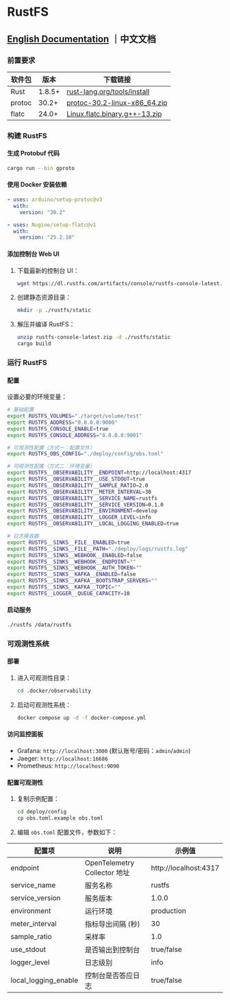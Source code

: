 # RustFS

## [English Documentation](README.md) ｜中文文档

### 前置要求

| 软件包    | 版本     | 下载链接                                                                                                                             |
|--------|--------|----------------------------------------------------------------------------------------------------------------------------------|
| Rust   | 1.8.5+ | [rust-lang.org/tools/install](https://www.rust-lang.org/tools/install)                                                           |
| protoc | 30.2+  | [protoc-30.2-linux-x86_64.zip](https://github.com/protocolbuffers/protobuf/releases/download/v30.2/protoc-30.2-linux-x86_64.zip) |
| flatc  | 24.0+  | [Linux.flatc.binary.g++-13.zip](https://github.com/google/flatbuffers/releases/download/v25.2.10/Linux.flatc.binary.g++-13.zip)  |

### 构建 RustFS

#### 生成 Protobuf 代码

```bash
cargo run --bin gproto
```

#### 使用 Docker 安装依赖

```yaml
- uses: arduino/setup-protoc@v3
  with:
    version: "30.2"

- uses: Nugine/setup-flatc@v1
  with:
    version: "25.2.10"
```

#### 添加控制台 Web UI

1. 下载最新的控制台 UI：
   ```bash
   wget https://dl.rustfs.com/artifacts/console/rustfs-console-latest.zip
   ```
2. 创建静态资源目录：
   ```bash
   mkdir -p ./rustfs/static
   ```
3. 解压并编译 RustFS：
   ```bash
   unzip rustfs-console-latest.zip -d ./rustfs/static
   cargo build
   ```

### 运行 RustFS

#### 配置

设置必要的环境变量：

```bash
# 基础配置
export RUSTFS_VOLUMES="./target/volume/test"
export RUSTFS_ADDRESS="0.0.0.0:9000"
export RUSTFS_CONSOLE_ENABLE=true
export RUSTFS_CONSOLE_ADDRESS="0.0.0.0:9001"

# 可观测性配置（方式一：配置文件）
export RUSTFS_OBS_CONFIG="./deploy/config/obs.toml"

# 可观测性配置（方式二：环境变量）
export RUSTFS__OBSERVABILITY__ENDPOINT=http://localhost:4317
export RUSTFS__OBSERVABILITY__USE_STDOUT=true
export RUSTFS__OBSERVABILITY__SAMPLE_RATIO=2.0
export RUSTFS__OBSERVABILITY__METER_INTERVAL=30
export RUSTFS__OBSERVABILITY__SERVICE_NAME=rustfs
export RUSTFS__OBSERVABILITY__SERVICE_VERSION=0.1.0
export RUSTFS__OBSERVABILITY__ENVIRONMENT=develop
export RUSTFS__OBSERVABILITY__LOGGER_LEVEL=info
export RUSTFS__OBSERVABILITY__LOCAL_LOGGING_ENABLED=true

# 日志接收器
export RUSTFS__SINKS__FILE__ENABLED=true
export RUSTFS__SINKS__FILE__PATH="./deploy/logs/rustfs.log"
export RUSTFS__SINKS__WEBHOOK__ENABLED=false
export RUSTFS__SINKS__WEBHOOK__ENDPOINT=""
export RUSTFS__SINKS__WEBHOOK__AUTH_TOKEN=""
export RUSTFS__SINKS__KAFKA__ENABLED=false
export RUSTFS__SINKS__KAFKA__BOOTSTRAP_SERVERS=""
export RUSTFS__SINKS__KAFKA__TOPIC=""
export RUSTFS__LOGGER__QUEUE_CAPACITY=10
```

#### 启动服务

```bash
./rustfs /data/rustfs
```

### 可观测性系统

#### 部署

1. 进入可观测性目录：
   ```bash
   cd .docker/observability
   ```

2. 启动可观测性系统：
   ```bash
   docker compose up -d -f docker-compose.yml
   ```

#### 访问监控面板

- Grafana: `http://localhost:3000` (默认账号/密码：`admin`/`admin`)
- Jaeger: `http://localhost:16686`
- Prometheus: `http://localhost:9090`

#### 配置可观测性

1. 复制示例配置：
   ```bash
   cd deploy/config
   cp obs.toml.example obs.toml
   ```

2. 编辑 `obs.toml` 配置文件，参数如下：

| 配置项                  | 说明                         | 示例值                   |
|----------------------|----------------------------|-----------------------|
| endpoint             | OpenTelemetry Collector 地址 | http://localhost:4317 |
| service_name         | 服务名称                       | rustfs                |
| service_version      | 服务版本                       | 1.0.0                 |
| environment          | 运行环境                       | production            |
| meter_interval       | 指标导出间隔 (秒)                 | 30                    |
| sample_ratio         | 采样率                        | 1.0                   |
| use_stdout           | 是否输出到控制台                   | true/false            |
| logger_level         | 日志级别                       | info                  |
| local_logging_enable | 控制台是否答应日志                  | true/false            |

```